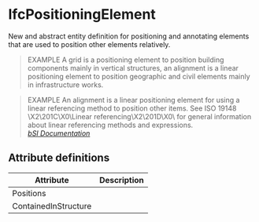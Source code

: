 IfcPositioningElement
=====================
New and abstract entity definition for positioning and annotating elements
that are used to position other elements relatively.  
  
> EXAMPLE  A grid is a positioning element to position building components
> mainly in vertical structures, an alignment is a linear positioning element
> to position geographic and civil elements mainly in infrastructure works.  
  
> EXAMPLE  An alignment is a linear positioning element for using a linear
> referencing method to position other items. See ISO 19148 \X2\201C\X0\Linear
> referencing\X2\201D\X0\ for general information about linear referencing
> methods and expressions.  
[ _bSI
Documentation_](https://standards.buildingsmart.org/IFC/DEV/IFC4_2/FINAL/HTML/schema/ifcproductextension/lexical/ifcpositioningelement.htm)


Attribute definitions
---------------------
| Attribute            | Description   |
|----------------------|---------------|
| Positions            |               |
| ContainedInStructure |               |

